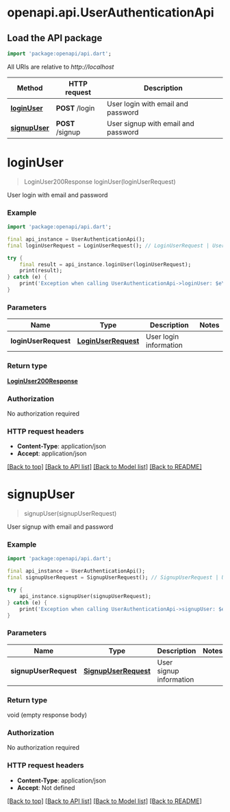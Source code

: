 # openapi.api.UserAuthenticationApi

## Load the API package
```dart
import 'package:openapi/api.dart';
```

All URIs are relative to *http://localhost*

Method | HTTP request | Description
------------- | ------------- | -------------
[**loginUser**](UserAuthenticationApi.md#loginuser) | **POST** /login | User login with email and password
[**signupUser**](UserAuthenticationApi.md#signupuser) | **POST** /signup | User signup with email and password


# **loginUser**
> LoginUser200Response loginUser(loginUserRequest)

User login with email and password

### Example
```dart
import 'package:openapi/api.dart';

final api_instance = UserAuthenticationApi();
final loginUserRequest = LoginUserRequest(); // LoginUserRequest | User login information

try {
    final result = api_instance.loginUser(loginUserRequest);
    print(result);
} catch (e) {
    print('Exception when calling UserAuthenticationApi->loginUser: $e\n');
}
```

### Parameters

Name | Type | Description  | Notes
------------- | ------------- | ------------- | -------------
 **loginUserRequest** | [**LoginUserRequest**](LoginUserRequest.md)| User login information | 

### Return type

[**LoginUser200Response**](LoginUser200Response.md)

### Authorization

No authorization required

### HTTP request headers

 - **Content-Type**: application/json
 - **Accept**: application/json

[[Back to top]](#) [[Back to API list]](../README.md#documentation-for-api-endpoints) [[Back to Model list]](../README.md#documentation-for-models) [[Back to README]](../README.md)

# **signupUser**
> signupUser(signupUserRequest)

User signup with email and password

### Example
```dart
import 'package:openapi/api.dart';

final api_instance = UserAuthenticationApi();
final signupUserRequest = SignupUserRequest(); // SignupUserRequest | User signup information

try {
    api_instance.signupUser(signupUserRequest);
} catch (e) {
    print('Exception when calling UserAuthenticationApi->signupUser: $e\n');
}
```

### Parameters

Name | Type | Description  | Notes
------------- | ------------- | ------------- | -------------
 **signupUserRequest** | [**SignupUserRequest**](SignupUserRequest.md)| User signup information | 

### Return type

void (empty response body)

### Authorization

No authorization required

### HTTP request headers

 - **Content-Type**: application/json
 - **Accept**: Not defined

[[Back to top]](#) [[Back to API list]](../README.md#documentation-for-api-endpoints) [[Back to Model list]](../README.md#documentation-for-models) [[Back to README]](../README.md)

